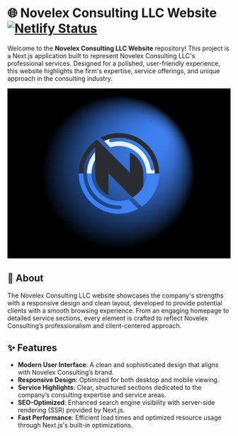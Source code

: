 # 🌐 Novelex Consulting LLC Website [![Netlify Status](https://api.netlify.com/api/v1/badges/10b682be-da1e-4fa6-8942-588a22c1e90d/deploy-status)](https://app.netlify.com/sites/novelex-consulting-llc/deploys)

Welcome to the **Novelex Consulting LLC Website** repository! This project is a Next.js application built to represent Novelex Consulting LLC's professional services. Designed for a polished, user-friendly experience, this website highlights the firm's expertise, service offerings, and unique approach in the consulting industry.

![Logo](./docs/novelex.png "Logo")

<!-- ![Logo](./docs/demo-1.png "Logo") -->

## 📖 About

The Novelex Consulting LLC website showcases the company's strengths with a responsive design and clean layout, developed to provide potential clients with a smooth browsing experience. From an engaging homepage to detailed service sections, every element is crafted to reflect Novelex Consulting’s professionalism and client-centered approach.

## ✨ Features

- **Modern User Interface**: A clean and sophisticated design that aligns with Novelex Consulting’s brand.
- **Responsive Design**: Optimized for both desktop and mobile viewing.
- **Service Highlights**: Clear, structured sections dedicated to the company’s consulting expertise and service areas.
- **SEO-Optimized**: Enhanced search engine visibility with server-side rendering (SSR) provided by Next.js.
- **Fast Performance**: Efficient load times and optimized resource usage through Next.js's built-in optimizations.
